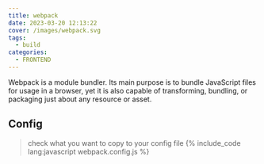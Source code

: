 ```yaml
---
title: webpack
date: 2023-03-20 12:13:22
cover: /images/webpack.svg
tags: 
  - build
categories:
  - FRONTEND
---
```

Webpack is a module bundler. Its main purpose is to bundle JavaScript files for usage in a browser, yet it is also capable of transforming, bundling, or packaging just about any resource or asset.

## Config
> check what you want to copy to your config file
{% include_code lang:javascript webpack.config.js %}
